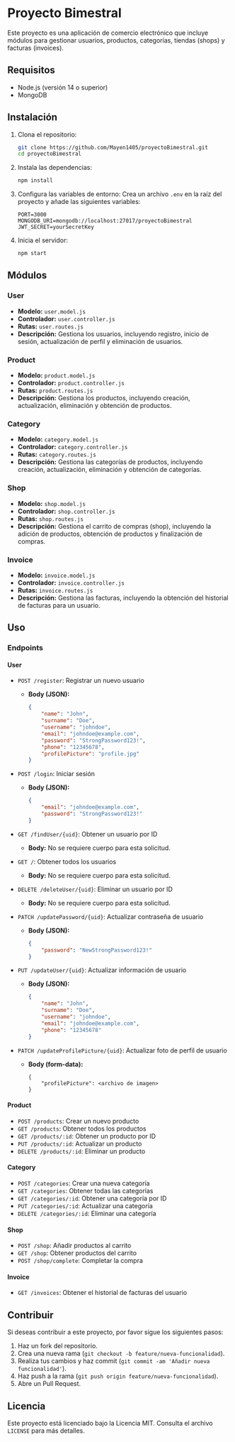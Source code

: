 # Proyecto Bimestral

Este proyecto es una aplicación de comercio electrónico que incluye módulos para gestionar usuarios, productos, categorías, tiendas (shops) y facturas (invoices).

## Requisitos

- Node.js (versión 14 o superior)
- MongoDB

## Instalación

1. Clona el repositorio:
    ```bash
    git clone https://github.com/Mayen1405/proyectoBimestral.git
    cd proyectoBimestral
    ```

2. Instala las dependencias:
    ```bash
    npm install
    ```

3. Configura las variables de entorno:
    Crea un archivo `.env` en la raíz del proyecto y añade las siguientes variables:
    ```env
    PORT=3000
    MONGODB_URI=mongodb://localhost:27017/proyectoBimestral
    JWT_SECRET=yourSecretKey
    ```

4. Inicia el servidor:
    ```bash
    npm start
    ```

## Módulos

### User

- **Modelo:** `user.model.js`
- **Controlador:** `user.controller.js`
- **Rutas:** `user.routes.js`
- **Descripción:** Gestiona los usuarios, incluyendo registro, inicio de sesión, actualización de perfil y eliminación de usuarios.

### Product

- **Modelo:** `product.model.js`
- **Controlador:** `product.controller.js`
- **Rutas:** `product.routes.js`
- **Descripción:** Gestiona los productos, incluyendo creación, actualización, eliminación y obtención de productos.

### Category

- **Modelo:** `category.model.js`
- **Controlador:** `category.controller.js`
- **Rutas:** `category.routes.js`
- **Descripción:** Gestiona las categorías de productos, incluyendo creación, actualización, eliminación y obtención de categorías.

### Shop

- **Modelo:** `shop.model.js`
- **Controlador:** `shop.controller.js`
- **Rutas:** `shop.routes.js`
- **Descripción:** Gestiona el carrito de compras (shop), incluyendo la adición de productos, obtención de productos y finalización de compras.

### Invoice

- **Modelo:** `invoice.model.js`
- **Controlador:** `invoice.controller.js`
- **Rutas:** `invoice.routes.js`
- **Descripción:** Gestiona las facturas, incluyendo la obtención del historial de facturas para un usuario.

## Uso

### Endpoints

#### User

- `POST /register`: Registrar un nuevo usuario
  - **Body (JSON):**
    ```json
    {
        "name": "John",
        "surname": "Doe",
        "username": "johndoe",
        "email": "johndoe@example.com",
        "password": "StrongPassword123!",
        "phone": "12345678",
        "profilePicture": "profile.jpg"
    }
    ```

- `POST /login`: Iniciar sesión
  - **Body (JSON):**
    ```json
    {
        "email": "johndoe@example.com",
        "password": "StrongPassword123!"
    }
    ```

- `GET /findUser/{uid}`: Obtener un usuario por ID
  - **Body:** No se requiere cuerpo para esta solicitud.

- `GET /`: Obtener todos los usuarios
  - **Body:** No se requiere cuerpo para esta solicitud.

- `DELETE /deleteUser/{uid}`: Eliminar un usuario por ID
  - **Body:** No se requiere cuerpo para esta solicitud.

- `PATCH /updatePassword/{uid}`: Actualizar contraseña de usuario
  - **Body (JSON):**
    ```json
    {
        "password": "NewStrongPassword123!"
    }
    ```

- `PUT /updateUser/{uid}`: Actualizar información de usuario
  - **Body (JSON):**
    ```json
    {
        "name": "John",
        "surname": "Doe",
        "username": "johndoe",
        "email": "johndoe@example.com",
        "phone": "12345678"
    }
    ```

- `PATCH /updateProfilePicture/{uid}`: Actualizar foto de perfil de usuario
  - **Body (form-data):**
    ```
    {
        "profilePicture": <archivo de imagen>
    }
    ```

#### Product

- `POST /products`: Crear un nuevo producto
- `GET /products`: Obtener todos los productos
- `GET /products/:id`: Obtener un producto por ID
- `PUT /products/:id`: Actualizar un producto
- `DELETE /products/:id`: Eliminar un producto

#### Category

- `POST /categories`: Crear una nueva categoría
- `GET /categories`: Obtener todas las categorías
- `GET /categories/:id`: Obtener una categoría por ID
- `PUT /categories/:id`: Actualizar una categoría
- `DELETE /categories/:id`: Eliminar una categoría

#### Shop

- `POST /shop`: Añadir productos al carrito
- `GET /shop`: Obtener productos del carrito
- `POST /shop/complete`: Completar la compra

#### Invoice

- `GET /invoices`: Obtener el historial de facturas del usuario

## Contribuir

Si deseas contribuir a este proyecto, por favor sigue los siguientes pasos:

1. Haz un fork del repositorio.
2. Crea una nueva rama (`git checkout -b feature/nueva-funcionalidad`).
3. Realiza tus cambios y haz commit (`git commit -am 'Añadir nueva funcionalidad'`).
4. Haz push a la rama (`git push origin feature/nueva-funcionalidad`).
5. Abre un Pull Request.

## Licencia

Este proyecto está licenciado bajo la Licencia MIT. Consulta el archivo `LICENSE` para más detalles.

